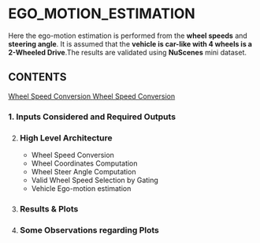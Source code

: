 # EGO_MOTION_ESTIMATION
Here the ego-motion estimation is performed from the **wheel speeds** and **steering angle**. It is assumed that the **vehicle is car-like with 4 wheels is a 2-Wheeled Drive**.The results are validated using **NuScenes** mini dataset.

## CONTENTS

<ins> Wheel Speed Conversion </ins>
<u> Wheel Speed Conversion </u>

 ### 1. Inputs Considered and Required Outputs
 2. ### High Level Architecture
       * Wheel Speed Conversion
       * Wheel Coordinates Computation
       * Wheel Steer Angle Computation
       * Valid Wheel Speed Selection by Gating
       * Vehicle Ego-motion estimation
 3. ### Results & Plots
 4. ### Some Observations regarding Plots
